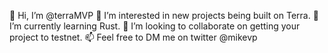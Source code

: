 👋 Hi, I’m @terraMVP
👀 I’m interested in new projects being built on Terra. 
🌱 I’m currently learning Rust.
💞️ I’m looking to collaborate on getting your project to testnet.
📫 Feel free to DM me on twitter @mikevp 
